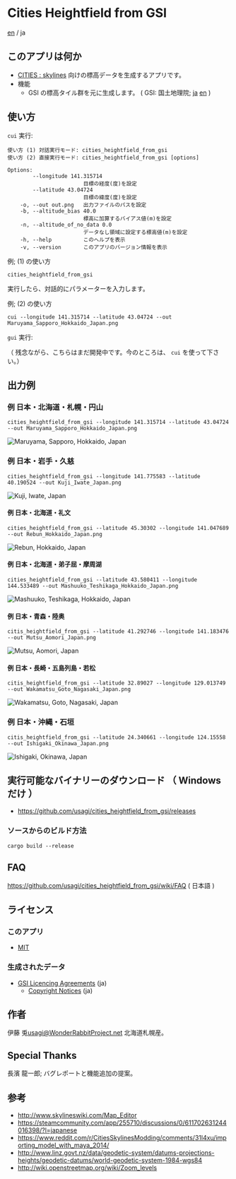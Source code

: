 # Cities Heightfield from GSI

[en](README.md) / ja

## このアプリは何か

- [CITIES : skylines](http://store.steampowered.com/app/255710) 向けの標高データを生成するアプリです。
- 機能
    - GSI の標高タイル群を元に生成します。 ( GSI: 国土地理院; [ja](http://www.gsi.go.jp/) [en](http://www.gsi.go.jp/ENGLISH/) )

## 使い方

`cui` 実行:

```
使い方 (1) 対話実行モード: cities_heightfield_from_gsi
使い方 (2) 直接実行モード: cities_heightfield_from_gsi [options]

Options:
        --longitude 141.315714
                        目標の経度(度)を設定
        --latitude 43.04724
                        目標の緯度(度)を設定
    -o, --out out.png   出力ファイルのパスを設定
    -b, --altitude_bias 40.0
                        標高に加算するバイアス値(m)を設定
    -n, --altitude_of_no_data 0.0
                        データなし領域に設定する標高値(m)を設定
    -h, --help          このヘルプを表示
    -v, --version       このアプリのバージョン情報を表示
```

例; (1) の使い方

```
cities_heightfield_from_gsi
```

実行したら、対話的にパラメーターを入力します。

例; (2) の使い方

```
cui --longitude 141.315714 --latitude 43.04724 --out Maruyama_Sapporo_Hokkaido_Japan.png
```

`gui` 実行:

（ 残念ながら、こちらはまだ開発中です。今のところは、 `cui` を使って下さい。）

## 出力例

### 例 日本・北海道・札幌・円山

```
cities_heightfield_from_gsi --longitude 141.315714 --latitude 43.04724 --out Maruyama_Sapporo_Hokkaido_Japan.png
```

![Maruyama, Sapporo, Hokkaido, Japan](image/Maruyama_Sapporo_Hokkaido_Japan.png)

### 例 日本・岩手・久慈

```
cities_heightfield_from_gsi --longitude 141.775583 --latitude 40.190524 --out Kuji_Iwate_Japan.png
```

![Kuji, Iwate, Japan](image/Kuji_Iwate_Japan.png)

#### 例 日本・北海道・礼文

```
cities_heightfield_from_gsi --latitude 45.30302 --longitude 141.047689 --out Rebun_Hokkaido_Japan.png
```

![Rebun, Hokkaido, Japan](image/Rebun_Hokkaido_Japan.png)

#### 例 日本・北海道・弟子屈・摩周湖

```
cities_heightfield_from_gsi --latitude 43.580411 --longitude 144.533489 --out Mashuuko_Teshikaga_Hokkaido_Japan.png
```

![Mashuuko, Teshikaga, Hokkaido, Japan](image/Mashuuko_Teshikaga_Hokkaido_Japan.png)

#### 例 日本・青森・陸奥

```
citis_heightfield_from_gsi --latitude 41.292746 --longitude 141.183476 --out Mutsu_Aomori_Japan.png
```

![Mutsu, Aomori, Japan](image/Mutsu_Aomori_Japan.png)

#### 例 日本・長崎・五島列島・若松

```
citis_heightfield_from_gsi --latitude 32.89027 --longitude 129.013749 --out Wakamatsu_Goto_Nagasaki_Japan.png
```

![Wakamatsu, Goto, Nagasaki, Japan](image/Wakamatsu_Goto_Nagasaki_Japan.png)

### 例 日本・沖縄・石垣

```
citis_heightfield_from_gsi --latitude 24.340661 --longitude 124.15558 --out Ishigaki_Okinawa_Japan.png
```
![Ishigaki, Okinawa, Japan](image/Ishigaki_Okinawa_Japan.png)

## 実行可能なバイナリーのダウンロード （ Windows だけ ）

- https://github.com/usagi/cities_heightfield_from_gsi/releases

### ソースからのビルド方法

```
cargo build --release
```

## FAQ

<https://github.com/usagi/cities_heightfield_from_gsi/wiki/FAQ> ( 日本語 )

## ライセンス

### このアプリ

- [MIT](LICENCE.md)

### 生成されたデータ

- [GSI Licencing Agreements](http://www.gsi.go.jp/LAW/2930-index.html) (ja)
    - [Copyright Notices](http://www.gsi.go.jp/LAW/2930-meizi.html) (ja)

## 作者

伊藤 兎<usagi@WonderRabbitProject.net>
北海道札幌産。

## Special Thanks

長濱 龍一郎; バグレポートと機能追加の提案。

## 参考

- http://www.skylineswiki.com/Map_Editor
- https://steamcommunity.com/app/255710/discussions/0/611702631244016398/?l=japanese
- https://www.reddit.com/r/CitiesSkylinesModding/comments/31l4xu/importing_model_with_maya_2014/
- http://www.linz.govt.nz/data/geodetic-system/datums-projections-heights/geodetic-datums/world-geodetic-system-1984-wgs84
- http://wiki.openstreetmap.org/wiki/Zoom_levels
